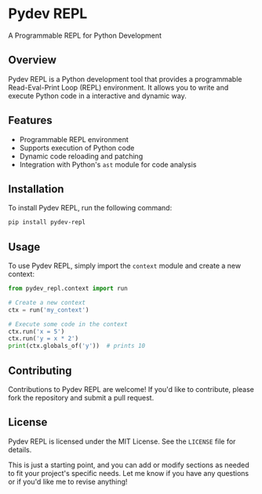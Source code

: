 # Pydev REPL

A Programmable REPL for Python Development

## Overview

Pydev REPL is a Python development tool that provides a programmable Read-Eval-Print Loop (REPL) environment. It allows you to write and execute Python code in a interactive and dynamic way.

## Features

*   Programmable REPL environment
*   Supports execution of Python code
*   Dynamic code reloading and patching
*   Integration with Python's `ast` module for code analysis

## Installation

To install Pydev REPL, run the following command:

```bash
pip install pydev-repl
```

## Usage

To use Pydev REPL, simply import the `context` module and create a new context:

```python
from pydev_repl.context import run

# Create a new context
ctx = run('my_context')

# Execute some code in the context
ctx.run('x = 5')
ctx.run('y = x * 2')
print(ctx.globals_of('y'))  # prints 10
```

## Contributing

Contributions to Pydev REPL are welcome! If you'd like to contribute, please fork the repository and submit a pull request.

## License

Pydev REPL is licensed under the MIT License. See the `LICENSE` file for details.

This is just a starting point, and you can add or modify sections as needed to fit your project's specific needs. Let me know if you have any questions or if you'd like me to revise anything!